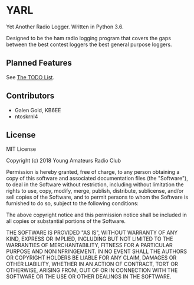 # YARL

Yet Another Radio Logger. Written in Python 3.6.

Designed to be the ham radio logging program that covers the gaps between the
best contest loggers the best general purpose loggers.

## Planned Features

See [The TODO List](https://github.com/young-amateurs-rc/YARL/projects/1).

## Contributors

- Galen Gold, KB6EE
- ntoskrnl4

## License

MIT License

Copyright (c) 2018 Young Amateurs Radio Club

Permission is hereby granted, free of charge, to any person obtaining a copy
of this software and associated documentation files (the "Software"), to deal
in the Software without restriction, including without limitation the rights
to use, copy, modify, merge, publish, distribute, sublicense, and/or sell
copies of the Software, and to permit persons to whom the Software is
furnished to do so, subject to the following conditions:

The above copyright notice and this permission notice shall be included in all
copies or substantial portions of the Software.

THE SOFTWARE IS PROVIDED "AS IS", WITHOUT WARRANTY OF ANY KIND, EXPRESS OR
IMPLIED, INCLUDING BUT NOT LIMITED TO THE WARRANTIES OF MERCHANTABILITY,
FITNESS FOR A PARTICULAR PURPOSE AND NONINFRINGEMENT. IN NO EVENT SHALL THE
AUTHORS OR COPYRIGHT HOLDERS BE LIABLE FOR ANY CLAIM, DAMAGES OR OTHER
LIABILITY, WHETHER IN AN ACTION OF CONTRACT, TORT OR OTHERWISE, ARISING FROM,
OUT OF OR IN CONNECTION WITH THE SOFTWARE OR THE USE OR OTHER DEALINGS IN THE
SOFTWARE.
